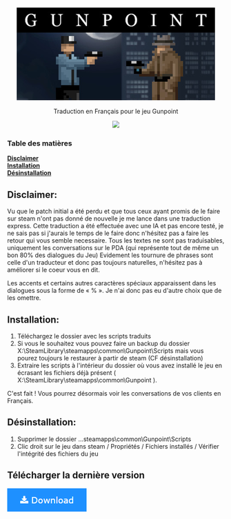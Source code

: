 <p align="center"><img src=".readme.assets/header.jpg"></p>

<p align="center">Traduction en Français pour le jeu Gunpoint</p>
<p align="center">
<a href="https://github.com/leghort/gunpoint-patch-fr/releases"><img src="https://img.shields.io/github/v/release/leghort/gunpoint-patch-fr"></a>
</p>

### Table des matières
**[Disclaimer](#disclaimer)**</br>
**[Installation](#installation)**</br>
**[Désinstallation](#d%C3%A9sinstallation)**</br>

## Disclaimer:
Vu que le patch initial a été perdu et que tous ceux ayant promis de le faire sur steam n'ont pas donné de nouvelle je me lance dans une traduction express.
Cette traduction a été effectuée avec une IA et pas encore testé, je ne sais pas si j'aurais le temps de le faire donc n'hésitez pas a faire les retour qui vous semble necessaire.
Tous les textes ne sont pas traduisables, uniquement les conversations sur le PDA (qui représente tout de même un bon 80% des dialogues du Jeu)
Evidement les tournure de phrases sont celle d'un traducteur et donc pas toujours naturelles, n'hésitez pas à améliorer si le coeur vous en dit.

Les accents et certains autres caractères spéciaux apparaissent dans les dialogues sous la forme de « % ». Je n'ai donc pas eu d'autre choix que de les omettre.

## Installation:
1) Téléchargez le dossier avec les scripts traduits
2) Si vous le souhaitez vous pouvez faire un backup du dossier X:\SteamLibrary\steamapps\common\Gunpoint\Scripts mais vous pourez toujours le restaurer à partir de steam (CF désinstallation)
3) Extraire les scripts à l'intérieur du dossier où vous avez installé le jeu en écrasant les fichiers déjà présent  ( X:\SteamLibrary\steamapps\common\Gunpoint ).


C'est fait ! Vous pourrez désormais voir les conversations de vos clients en Français.

## Désinstallation:
1) Supprimer le dossier ...steamapps\common\Gunpoint\Scripts
2) Clic droit sur le jeu dans steam / Propriétés / Fichiers installés / Vérifier l'intégrité des fichiers du jeu

## Télécharger la dernière version
[![Download-Button.png](.readme.assets/Download-Button.png)](../../archive/master.zip)
